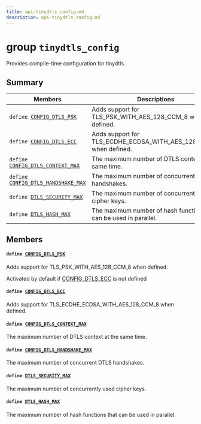 ```yaml
---
title: api-tinydtls_config.md
description: api-tinydtls_config.md
---
```

# group `tinydtls_config` 

Provides compile-time configuration for tinydtls.

## Summary

 Members                        | Descriptions                                
--------------------------------|---------------------------------------------
`define `[`CONFIG_DTLS_PSK`](#group__tinydtls__config_1ga7ac84919785603eab7214aac2f2fb50d)            | Adds support for TLS_PSK_WITH_AES_128_CCM_8 when defined.
`define `[`CONFIG_DTLS_ECC`](#group__tinydtls__config_1gaa14f6ef50a5164f4b93d87354d54f0a1)            | Adds support for TLS_ECDHE_ECDSA_WITH_AES_128_CCM_8 when defined.
`define `[`CONFIG_DTLS_CONTEXT_MAX`](#group__tinydtls__config_1ga96ae6984cc3fbfc55ae1739390ebaa43)            | The maximum number of DTLS context at the same time.
`define `[`CONFIG_DTLS_HANDSHAKE_MAX`](#group__tinydtls__config_1ga0679c35a5e58d8c92c11ffc16807e28e)            | The maximum number of concurrent DTLS handshakes.
`define `[`DTLS_SECURITY_MAX`](#group__tinydtls__config_1gae85b04067ddc682d61c8d161b33afa2d)            | The maximum number of concurrently used cipher keys.
`define `[`DTLS_HASH_MAX`](#group__tinydtls__config_1ga34439d0499519f5d8dfa5442d3af52b6)            | The maximum number of hash functions that can be used in parallel.

## Members

#### `define `[`CONFIG_DTLS_PSK`](#group__tinydtls__config_1ga7ac84919785603eab7214aac2f2fb50d) 

Adds support for TLS_PSK_WITH_AES_128_CCM_8 when defined.

Activated by default if [CONFIG_DTLS_ECC](./doc/starlight-docs/src/content/docs/apidoc/api-undefined.md#group__tinydtls__config_1gaa14f6ef50a5164f4b93d87354d54f0a1) is not defined

#### `define `[`CONFIG_DTLS_ECC`](#group__tinydtls__config_1gaa14f6ef50a5164f4b93d87354d54f0a1) 

Adds support for TLS_ECDHE_ECDSA_WITH_AES_128_CCM_8 when defined.

#### `define `[`CONFIG_DTLS_CONTEXT_MAX`](#group__tinydtls__config_1ga96ae6984cc3fbfc55ae1739390ebaa43) 

The maximum number of DTLS context at the same time.

#### `define `[`CONFIG_DTLS_HANDSHAKE_MAX`](#group__tinydtls__config_1ga0679c35a5e58d8c92c11ffc16807e28e) 

The maximum number of concurrent DTLS handshakes.

#### `define `[`DTLS_SECURITY_MAX`](#group__tinydtls__config_1gae85b04067ddc682d61c8d161b33afa2d) 

The maximum number of concurrently used cipher keys.

#### `define `[`DTLS_HASH_MAX`](#group__tinydtls__config_1ga34439d0499519f5d8dfa5442d3af52b6) 

The maximum number of hash functions that can be used in parallel.

